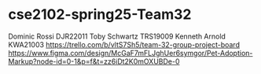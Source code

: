 # cse2102-spring25-Team32
Dominic Rossi DJR22011
Toby Schwartz TRS19009
Kenneth Arnold KWA21003
https://trello.com/b/vltS7Sh5/team-32-group-project-board
https://www.figma.com/design/McGaF7mFLJghUer6symgor/Pet-Adoption-Markup?node-id=0-1&p=f&t=zz6iDt2K0mOXUBDe-0
